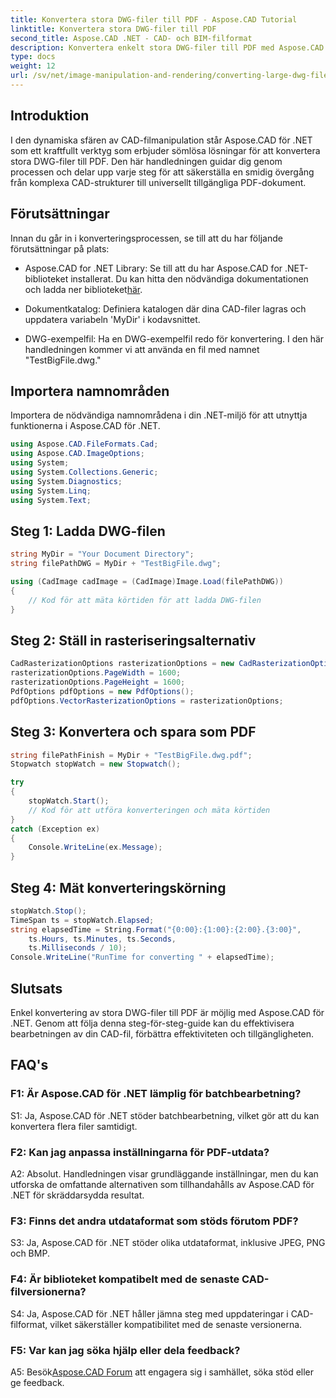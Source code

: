 ```yaml
---
title: Konvertera stora DWG-filer till PDF - Aspose.CAD Tutorial
linktitle: Konvertera stora DWG-filer till PDF
second_title: Aspose.CAD .NET - CAD- och BIM-filformat
description: Konvertera enkelt stora DWG-filer till PDF med Aspose.CAD för .NET. Effektivisera dina CAD-processer med denna steg-för-steg handledning.
type: docs
weight: 12
url: /sv/net/image-manipulation-and-rendering/converting-large-dwg-files-to-pdf/
---
```

## Introduktion

I den dynamiska sfären av CAD-filmanipulation står Aspose.CAD för .NET som ett kraftfullt verktyg som erbjuder sömlösa lösningar för att konvertera stora DWG-filer till PDF. Den här handledningen guidar dig genom processen och delar upp varje steg för att säkerställa en smidig övergång från komplexa CAD-strukturer till universellt tillgängliga PDF-dokument.

## Förutsättningar

Innan du går in i konverteringsprocessen, se till att du har följande förutsättningar på plats:

- Aspose.CAD for .NET Library: Se till att du har Aspose.CAD for .NET-biblioteket installerat. Du kan hitta den nödvändiga dokumentationen och ladda ner biblioteket[här](https://reference.aspose.com/cad/net/).

- Dokumentkatalog: Definiera katalogen där dina CAD-filer lagras och uppdatera variabeln 'MyDir' i kodavsnittet.

- DWG-exempelfil: Ha en DWG-exempelfil redo för konvertering. I den här handledningen kommer vi att använda en fil med namnet "TestBigFile.dwg."

## Importera namnområden

Importera de nödvändiga namnområdena i din .NET-miljö för att utnyttja funktionerna i Aspose.CAD för .NET.

```csharp
using Aspose.CAD.FileFormats.Cad;
using Aspose.CAD.ImageOptions;
using System;
using System.Collections.Generic;
using System.Diagnostics;
using System.Linq;
using System.Text;
```

## Steg 1: Ladda DWG-filen

```csharp
string MyDir = "Your Document Directory";
string filePathDWG = MyDir + "TestBigFile.dwg";

using (CadImage cadImage = (CadImage)Image.Load(filePathDWG))
{
    // Kod för att mäta körtiden för att ladda DWG-filen
}
```

## Steg 2: Ställ in rasteriseringsalternativ

```csharp
CadRasterizationOptions rasterizationOptions = new CadRasterizationOptions();
rasterizationOptions.PageWidth = 1600;
rasterizationOptions.PageHeight = 1600;
PdfOptions pdfOptions = new PdfOptions();
pdfOptions.VectorRasterizationOptions = rasterizationOptions;
```

## Steg 3: Konvertera och spara som PDF

```csharp
string filePathFinish = MyDir + "TestBigFile.dwg.pdf";
Stopwatch stopWatch = new Stopwatch();

try
{
    stopWatch.Start();
    // Kod för att utföra konverteringen och mäta körtiden
}
catch (Exception ex)
{
    Console.WriteLine(ex.Message);
}
```

## Steg 4: Mät konverteringskörning

```csharp
stopWatch.Stop();
TimeSpan ts = stopWatch.Elapsed;
string elapsedTime = String.Format("{0:00}:{1:00}:{2:00}.{3:00}",
    ts.Hours, ts.Minutes, ts.Seconds,
    ts.Milliseconds / 10);
Console.WriteLine("RunTime for converting " + elapsedTime);
```

## Slutsats

Enkel konvertering av stora DWG-filer till PDF är möjlig med Aspose.CAD för .NET. Genom att följa denna steg-för-steg-guide kan du effektivisera bearbetningen av din CAD-fil, förbättra effektiviteten och tillgängligheten.

## FAQ's

### F1: Är Aspose.CAD för .NET lämplig för batchbearbetning?

S1: Ja, Aspose.CAD för .NET stöder batchbearbetning, vilket gör att du kan konvertera flera filer samtidigt.

### F2: Kan jag anpassa inställningarna för PDF-utdata?

A2: Absolut. Handledningen visar grundläggande inställningar, men du kan utforska de omfattande alternativen som tillhandahålls av Aspose.CAD för .NET för skräddarsydda resultat.

### F3: Finns det andra utdataformat som stöds förutom PDF?

S3: Ja, Aspose.CAD för .NET stöder olika utdataformat, inklusive JPEG, PNG och BMP.

### F4: Är biblioteket kompatibelt med de senaste CAD-filversionerna?

S4: Ja, Aspose.CAD för .NET håller jämna steg med uppdateringar i CAD-filformat, vilket säkerställer kompatibilitet med de senaste versionerna.

### F5: Var kan jag söka hjälp eller dela feedback?

A5: Besök[Aspose.CAD Forum](https://forum.aspose.com/c/cad/19) att engagera sig i samhället, söka stöd eller ge feedback.